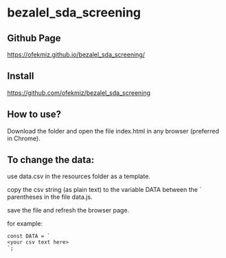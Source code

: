 # bezalel_sda_screening
Github Page
-----------
https://ofekmiz.github.io/bezalel_sda_screening/

Install
-----------
https://github.com/ofekmiz/bezalel_sda_screening

How to use?
-----------

Download the folder and open the file index.html in any browser (preferred in Chrome).

To change the data:
------------------

use data.csv in the resources folder as a template.
 
copy the csv string (as plain text) to the variable DATA between the ` parentheses in the file data.js.

save the file and refresh the browser page.

for example:
```
const DATA = `
<your csv text here>
`;
```

